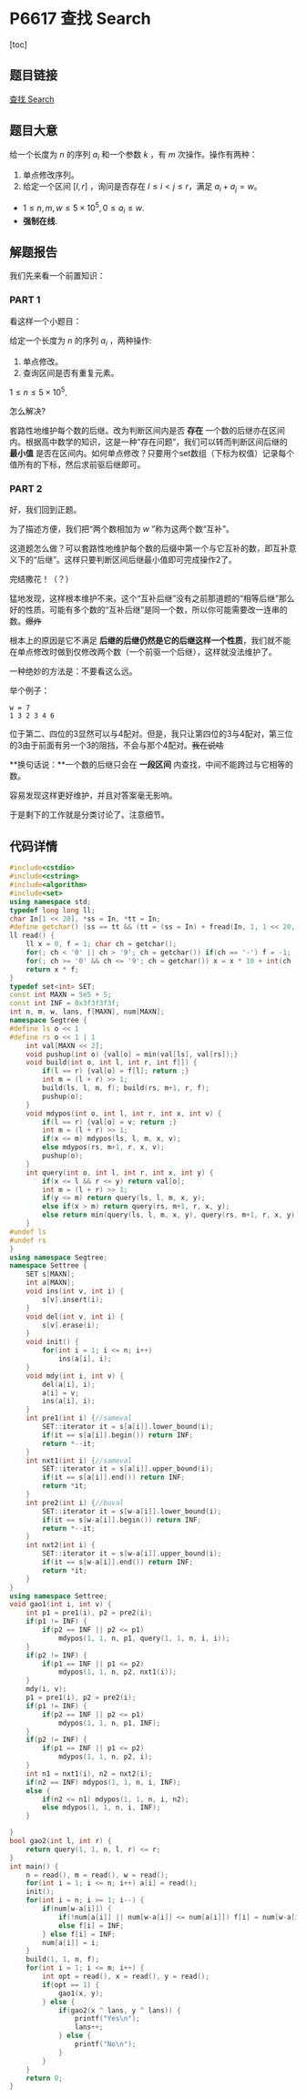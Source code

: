 # P6617 查找 Search

[toc]

## 题目链接

[查找 Search](https://www.luogu.com.cn/problem/P6617)

## 题目大意

给一个长度为 $n$ 的序列 $a_i$ 和一个参数 $k$ ，有 $m$ 次操作。操作有两种：

1.  单点修改序列。
2.  给定一个区间 $[l,r]$ ，询问是否存在 $l\le i<j\le r$，满足 $a_i +a_j=w$。

-   $1\le n,m,w\le5\times 10^5,0\le a_i\le w$.
-   **强制在线**.

## 解题报告

我们先来看一个前置知识：

### PART 1

看这样一个小题目：

给定一个长度为 $n$ 的序列 $a_i$ ，两种操作:

1.  单点修改。
2.  查询区间是否有重复元素。

$1\le n\le 5\times 10^5$.

怎么解决?

套路性地维护每个数的后继。改为判断区间内是否 **存在** 一个数的后继亦在区间内。根据高中数学的知识，这是一种“存在问题”，我们可以转而判断区间后继的 **最小值** 是否在区间内。如何单点修改？只要用个set数组（下标为权值）记录每个值所有的下标，然后求前驱后继即可。

### PART 2

好，我们回到正题。

为了描述方便，我们把“两个数相加为 $w$ ”称为这两个数“互补”。

这道题怎么做？可以套路性地维护每个数的后缀中第一个与它互补的数，即互补意义下的“后继”。这样只要判断区间后继最小值即可完成操作2了。

完结撒花！（？）

猛地发现，这样根本维护不来。这个“互补后继”没有之前那道题的“相等后继”那么好的性质。可能有多个数的“互补后继”是同一个数，所以你可能需要改一连串的数。~~爆炸~~

根本上的原因是它不满足 **后继的后继仍然是它的后继这样一个性质**，我们就不能在单点修改时做到仅修改两个数（一个前驱一个后继），这样就没法维护了。

一种绝妙的方法是：不要看这么远。

举个例子：

```
w = 7
1 3 2 3 4 6
```

 位于第二、四位的3显然可以与4配对。但是，我只让第四位的3与4配对，第三位的3由于前面有另一个3的阻挡，不会与那个4配对。~~我在说啥~~

**换句话说：**一个数的后继只会在 **一段区间** 内查找，中间不能跨过与它相等的数。

容易发现这样更好维护，并且对答案毫无影响。

于是剩下的工作就是分类讨论了。注意细节。

## 代码详情

```cpp
#include<cstdio>
#include<cstring>
#include<algorithm>
#include<set>
using namespace std;
typedef long long ll;
char In[1 << 20], *ss = In, *tt = In;
#define getchar() (ss == tt && (tt = (ss = In) + fread(In, 1, 1 << 20, stdin), ss == tt) ? EOF : *ss++)
ll read() {
	ll x = 0, f = 1; char ch = getchar();
	for(; ch < '0' || ch > '9'; ch = getchar()) if(ch == '-') f = -1;
	for(; ch >= '0' && ch <= '9'; ch = getchar()) x = x * 10 + int(ch - '0');
	return x * f;
}
typedef set<int> SET;
const int MAXN = 5e5 + 5;
const int INF = 0x3f3f3f3f;
int n, m, w, lans, f[MAXN], num[MAXN];
namespace Segtree {
#define ls o << 1
#define rs o << 1 | 1
	int val[MAXN << 2];
	void pushup(int o) {val[o] = min(val[ls], val[rs]);}
	void build(int o, int l, int r, int f[]) {
		if(l == r) {val[o] = f[l]; return ;}
		int m = (l + r) >> 1;
		build(ls, l, m, f); build(rs, m+1, r, f);
		pushup(o);
	}
	void mdypos(int o, int l, int r, int x, int v) {
		if(l == r) {val[o] = v; return ;}
		int m = (l + r) >> 1;
		if(x <= m) mdypos(ls, l, m, x, v);
		else mdypos(rs, m+1, r, x, v);
		pushup(o);
	}
	int query(int o, int l, int r, int x, int y) {
		if(x <= l && r <= y) return val[o];
		int m = (l + r) >> 1;
		if(y <= m) return query(ls, l, m, x, y);
		else if(x > m) return query(rs, m+1, r, x, y);
		else return min(query(ls, l, m, x, y), query(rs, m+1, r, x, y));
	}
#undef ls
#undef rs
}
using namespace Segtree;
namespace Settree {
	SET s[MAXN];
	int a[MAXN];
	void ins(int v, int i) {
		s[v].insert(i);
	}
	void del(int v, int i) {
		s[v].erase(i);
	}
	void init() {
		for(int i = 1; i <= n; i++)
			ins(a[i], i);
	}
	void mdy(int i, int v) {
		del(a[i], i);
		a[i] = v;
		ins(a[i], i);
	}
	int pre1(int i) {//sameval
		SET::iterator it = s[a[i]].lower_bound(i);
		if(it == s[a[i]].begin()) return INF;
		return *--it;
	}
	int nxt1(int i) {//sameval
		SET::iterator it = s[a[i]].upper_bound(i);
		if(it == s[a[i]].end()) return INF;
		return *it;
	}
	int pre2(int i) {//buval
		SET::iterator it = s[w-a[i]].lower_bound(i);
		if(it == s[w-a[i]].begin()) return INF;
		return *--it;
	}
	int nxt2(int i) {
		SET::iterator it = s[w-a[i]].upper_bound(i);
		if(it == s[w-a[i]].end()) return INF;
		return *it;
	}
}
using namespace Settree;
void gao1(int i, int v) {
	int p1 = pre1(i), p2 = pre2(i);
	if(p1 != INF) {
		if(p2 == INF || p2 <= p1)
			mdypos(1, 1, n, p1, query(1, 1, n, i, i));
	}
	if(p2 != INF) {
		if(p1 == INF || p1 <= p2)
			mdypos(1, 1, n, p2, nxt1(i));
	}
	mdy(i, v);
	p1 = pre1(i), p2 = pre2(i);
	if(p1 != INF) {
		if(p2 == INF || p2 <= p1)
			mdypos(1, 1, n, p1, INF);
	}
	if(p2 != INF) {
		if(p1 == INF || p1 <= p2)
			mdypos(1, 1, n, p2, i);
	}
	int n1 = nxt1(i), n2 = nxt2(i);
	if(n2 == INF) mdypos(1, 1, n, i, INF);
	else {
		if(n2 <= n1) mdypos(1, 1, n, i, n2);
		else mdypos(1, 1, n, i, INF);
	}

}
bool gao2(int l, int r) {
	return query(1, 1, n, l, r) <= r;
}
int main() {
	n = read(), m = read(), w = read();
	for(int i = 1; i <= n; i++) a[i] = read();
	init();
	for(int i = n; i >= 1; i--) {
		if(num[w-a[i]]) {
			if(!num[a[i]] || num[w-a[i]] <= num[a[i]]) f[i] = num[w-a[i]];
			else f[i] = INF;
		} else f[i] = INF;
		num[a[i]] = i;
	}
	build(1, 1, n, f);
	for(int i = 1; i <= m; i++) {
		int opt = read(), x = read(), y = read();
		if(opt == 1) {
			gao1(x, y);
		} else {
			if(gao2(x ^ lans, y ^ lans)) {
				printf("Yes\n");
				lans++;
			} else {
				printf("No\n");
			}
		}
	}
	return 0;	
}
```

